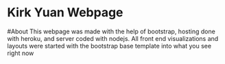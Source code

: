 # Kirk Yuan Webpage

#About
This webpage was made with the help of bootstrap, hosting done with heroku, and server coded with nodejs.
All front end visualizations and layouts were started with the bootstrap base template into what you see right now
